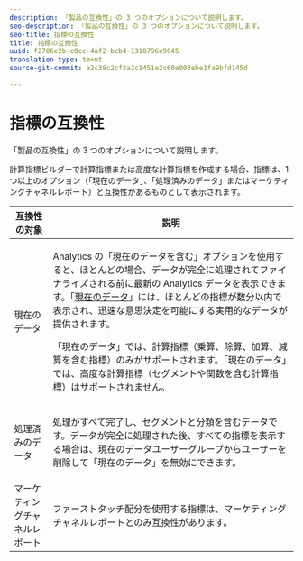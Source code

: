 ```yaml
---
description: 「製品の互換性」の 3 つのオプションについて説明します。
seo-description: 「製品の互換性」の 3 つのオプションについて説明します。
seo-title: 指標の互換性
title: 指標の互換性
uuid: f2706e2b-c0cc-4af2-bcb4-1318796e9845
translation-type: tm+mt
source-git-commit: a2c38c2cf3a2c1451e2c60e003ebe1fa9bfd145d

---
```



# 指標の互換性

「製品の互換性」の 3 つのオプションについて説明します。

計算指標ビルダーで計算指標または高度な計算指標を作成する場合、指標は、1 つ以上のオプション（「現在のデータ」、「処理済みのデータ」またはマーケティングチャネルレポート）と互換性があるものとして表示されます。

<table id="table_DF7F6D55467B4B76AC34026465D44F7A"> 
 <thead> 
  <tr> 
   <th colname="col1" class="entry"> 互換性の対象 </th> 
   <th colname="col2" class="entry"> 説明 </th> 
  </tr>
 </thead>
 <tbody> 
  <tr> 
   <td colname="col1"> 現在のデータ </td> 
   <td colname="col2"> <p>Analytics の「現在のデータを含む」オプションを使用すると、ほとんどの場合、データが完全に処理されてファイナライズされる前に最新の Analytics データを表示できます。「<a href="https://marketing.adobe.com/resources/help/en_US/reference/data_latency.html" format="https" scope="external">現在のデータ</a>」には、ほとんどの指標が数分以内で表示され、迅速な意思決定を可能にする実用的なデータが提供されます。 </p> <p>「現在のデータ」では、計算指標（乗算、除算、加算、減算を含む指標）のみがサポートされます。「現在のデータ」では、高度な計算指標（セグメントや関数を含む計算指標）はサポートされません。 </p> </td> 
  </tr> 
  <tr> 
   <td colname="col1"> 処理済みのデータ </td> 
   <td colname="col2"> <p>処理がすべて完了し、セグメントと分類を含むデータです。データが完全に処理された後、すべての指標を表示する場合は、現在のデータユーザーグループからユーザーを削除して「現在のデータ」を無効にできます。 </p> </td> 
  </tr> 
  <tr> 
   <td colname="col1"> マーケティングチャネルレポート </td> 
   <td colname="col2"> <p>ファーストタッチ配分を使用する指標は、マーケティングチャネルレポートとのみ互換性があります。 </p> </td> 
  </tr> 
 </tbody> 
</table>

